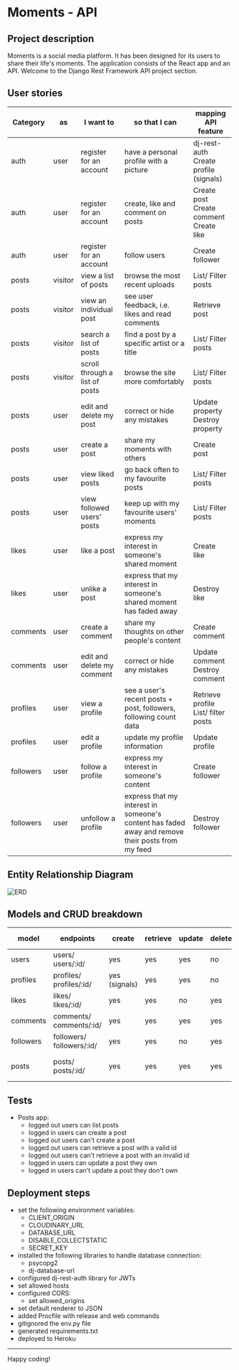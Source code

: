 # Moments - API
## Project description
Moments is a social media platform. It has been designed for its users to share their life's moments. The application consists of the React app and an API. Welcome to the Django Rest Framework API project section.

## User stories
| Category  | as | I want to           | so that I can                                                                                    | mapping API feature                          |
| --------- | -------- | ------------------------------ | ------------------------------------------------------------------------------------------------ | -------------------------------------------- |
| auth      | user     | register for an account        | have a personal profile with a picture                                                           | dj-rest-auth<br>Create profile (signals)     |
| auth      | user     | register for an account        | create, like and comment on posts                                                                | Create post<br>Create comment<br>Create like |
| auth      | user     | register for an account        | follow users                                                                                     | Create follower                              |
| posts     | visitor  | view a list of posts           | browse the most recent uploads                                                                   | List/ Filter posts                           |
| posts     | visitor  | view an individual post        | see user feedback, i.e. likes and read comments                                                  | Retrieve post                                |
| posts     | visitor  | search a list of posts         | find a post by a specific artist or a title                                                      | List/ Filter posts                           |
| posts     | visitor  | scroll through a list of posts | browse the site more comfortably                                                                 | List/ Filter posts                           |
| posts     | user     | edit and delete my post        | correct or hide any mistakes                                                                     | Update property<br>Destroy property          |
| posts     | user     | create a post                  | share my moments with others                                                                     | Create post                                  |
| posts     | user     | view liked posts               | go back often to my favourite posts                                                              | List/ Filter posts                           |
| posts     | user     | view followed users' posts     | keep up with my favourite users' moments                                                         | List/ Filter posts                           |
| likes     | user     | like a post                    | express my interest in someone's shared moment                                                   | Create like                                  |
| likes     | user     | unlike a post                  | express that my interest in someone's shared moment has faded away                               | Destroy like                                 |
| comments  | user     | create a comment               | share my thoughts on other people's content                                                      | Create comment                               |
| comments  | user     | edit and delete my comment     | correct or hide any mistakes                                                                     | Update comment<br>Destroy comment            |
| profiles  | user     | view a profile                 | see a user's recent posts + post, followers, following count data                                | Retrieve profile<br>List/ filter posts       |
| profiles  | user     | edit a profile                 | update my profile information                                                                    | Update profile                               |
| followers | user     | follow a profile               | express my interest in someone's content                                                         | Create follower                              |
| followers | user     | unfollow a profile             | express that my interest in someone's content has faded away and remove their posts from my feed | Destroy follower                             |

## Entity Relationship Diagram
![ERD](https://res.cloudinary.com/dgjrrvdbl/image/upload/v1649155000/moments-api-erd_aw81vx.png)

## Models and CRUD breakdown
| model     | endpoints                    | create        | retrieve | update | delete | filter                   | text search |
| --------- | ---------------------------- | ------------- | -------- | ------ | ------ | ------------------------ | ----------- |
| users     | users/<br>users/:id/         | yes           | yes      | yes    | no     | no                       | no          |
| profiles  | profiles/<br>profiles/:id/   | yes (signals) | yes      | yes    | no     | following<br>followed    | name        |
| likes     | likes/<br>likes/:id/         | yes           | yes      | no     | yes    | no                       | no          |
| comments  | comments/<br>comments/:id/   | yes           | yes      | yes    | yes    | post                     | no          |
| followers | followers/<br>followers/:id/ | yes           | yes      | no     | yes    | no                       | no          |
| posts     | posts/<br>posts/:id/         | yes           | yes      | yes    | yes    | profile<br>liked<br>feed | title       |

## Tests
- Posts app:
    - logged out users can list posts
    - logged in users can create a post
    - logged out users can't create a post
    - logged out users can retrieve a post with a valid id
    - logged out users can't retrieve a post with an invalid id
    - logged in users can update a post they own
    - logged in users can't update a post they don't own

## Deployment steps
- set the following environment variables:
    - CLIENT_ORIGIN
    - CLOUDINARY_URL
    - DATABASE_URL
    - DISABLE_COLLECTSTATIC
    - SECRET_KEY
- installed the following libraries to handle database connection:
    - psycopg2
	- dj-database-url
- configured dj-rest-auth library for JWTs
- set allowed hosts
- configured CORS:
	- set allowed_origins
- set default renderer to JSON
- added Procfile with release and web commands
- gitignored the env&#46;py file
- generated requirements.txt
- deployed to Heroku

---

Happy coding!
